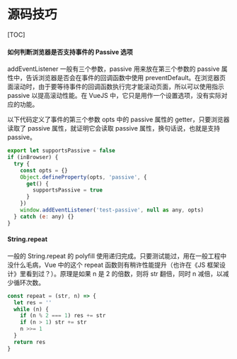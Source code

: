 # 源码技巧

[TOC]

#### 如何判断浏览器是否支持事件的 Passive 选项

addEventListener 一般有三个参数，passive 用来放在第三个参数的 passive 属性中，告诉浏览器是否会在事件的回调函数中使用 preventDefault。在浏览器页面滚动时，由于要等待事件的回调函数执行完才能滚动页面，所以可以使用指示 passive 以提高滚动性能。在 VueJS 中，它只是用作一个设置选项，没有实际对应的功能。

以下代码定义了事件的第三个参数 opts 中的 passive 属性的 getter，只要浏览器读取了 passive 属性，就证明它会读取 passive 属性，换句话说，也就是支持 passive。

```js
export let supportsPassive = false
if (inBrowser) {
  try {
    const opts = {}
    Object.defineProperty(opts, 'passive', {
      get() {
        supportsPassive = true
      }
    })
    window.addEventListener('test-passive', null as any, opts)
  } catch (e: any) {}
}
```

#### String.repeat

一般的 String.repeat 的 polyfill 使用递归完成。只要测试能过，用在一般工程中没什么毛病，Vue 中的这个 repeat 函数则有稍许性能提升（也许在《JS 框架设计》里看到过？）。原理是如果 n 是 2 的倍数，则将 str 翻倍，同时 n 减倍，以减少循环次数。

```js
const repeat = (str, n) => {
  let res = ''
  while (n) {
    if (n % 2 === 1) res += str
    if (n > 1) str += str
    n >>= 1
  }
  return res
}
```
